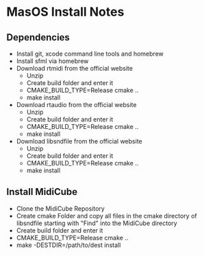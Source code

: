 # MasOS Install Notes

## Dependencies
- Install git, xcode command line tools and homebrew
- Install sfml via homebrew
- Download rtmidi from the official website
    - Unzip
    - Create build folder and enter it
    - CMAKE_BUILD_TYPE=Release cmake ..
    - make install
- Download rtaudio from the official website
    - Unzip
    - Create build folder and enter it
    - CMAKE_BUILD_TYPE=Release cmake ..
    - make install
- Download libsndfile from the official website
	- Unzip
   	- Create build folder and enter it
    - CMAKE_BUILD_TYPE=Release cmake ..
    - make install

## Install MidiCube
- Clone the MidiCube Repository
- Create cmake Folder and copy all files in the cmake directory of libsndfile starting with "Find" into the MidiCube directory
- Create build folder and enter it
- CMAKE_BUILD_TYPE=Release cmake ..
- make -DESTDIR=/path/to/dest install
